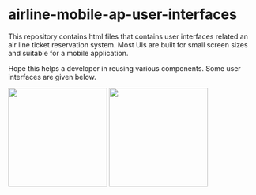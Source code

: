 # airline-mobile-ap-user-interfaces

This repository contains html files that contains user interfaces related an air line ticket reservation system. Most UIs are built for small screen sizes and suitable for a mobile application.

Hope this helps a developer in reusing various components. Some user interfaces are given below.

<img src="https://user-images.githubusercontent.com/12439263/132089035-bc294ebf-1334-490d-b10d-1f50ba6d8bbf.png" width="200">
<img src="https://user-images.githubusercontent.com/12439263/132089045-e94cd990-234f-4aa8-9b06-b79635a1a85f.png" width="200">



